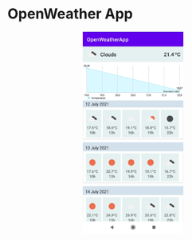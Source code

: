 # OpenWeather App

<p align="center">
  <img src="./images/dashboard.jpg" width="40%" height="40%" />
</p>
